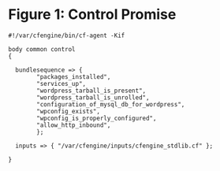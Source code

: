 # Figure 1: Control Promise

    #!/var/cfengine/bin/cf-agent -Kif

    body common control 
    {

      bundlesequence => {
            "packages_installed",
            "services_up",
            "wordpress_tarball_is_present",
            "wordpress_tarball_is_unrolled",
            "configuration_of_mysql_db_for_wordpress",
            "wpconfig_exists",
            "wpconfig_is_properly_configured",
            "allow_http_inbound",
            };

      inputs =>	{ "/var/cfengine/inputs/cfengine_stdlib.cf" };

    }
